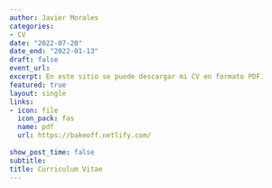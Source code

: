 ```yaml
---
author: Javier Morales
categories:
- CV
date: "2022-07-20"
date_end: "2022-01-13"
draft: false
event_url: 
excerpt: En este sitio se puede descargar mi CV en formato PDF.
featured: true
layout: single
links:
- icon: file
  icon_pack: fas
  name: pdf
  url: https://bakeoff.netlify.com/
  
show_post_time: false
subtitle: 
title: Curriculum Vitae
---
```



